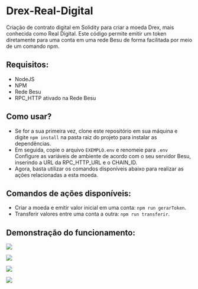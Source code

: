 # Drex-Real-Digital
Criação de contrato digital em Solidity para criar a moeda Drex, mais conhecida como Real Digital. Este código permite emitir um token diretamente para uma conta em uma rede Besu de forma facilitada por meio de um comando npm.

## Requisitos:
- NodeJS
- NPM
- Rede Besu
- RPC_HTTP ativado na Rede Besu

## Como usar?
- Se for a sua primeira vez, clone este repositório em sua máquina e digite `npm install` na pasta raiz do projeto para instalar as dependências.
- Em seguida, copie o arquivo `EXEMPLO.env` e renomeie para `.env` Configure as variáveis de ambiente de acordo com o seu servidor Besu, inserindo a URL da RPC_HTTP_URL e o CHAIN_ID.
- Agora, basta utilizar os comandos disponíveis abaixo para realizar as ações relacionadas a esta moeda.

## Comandos de ações disponíveis:
- Criar a moeda e emitir valor inicial em uma conta: `npm run gerarToken`.
- Transferir valores entre uma conta a outra: `npm run transferir`.

## Demonstração do funcionamento:
![](https://i.imgur.com/snWtrJJ.png)

![](https://i.imgur.com/7pEh1en.png)

![](https://i.imgur.com/awqmvO1.png)

![](https://i.imgur.com/wNGODrw.png)